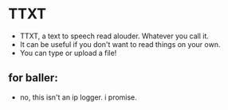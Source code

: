 # TTXT
- TTXT, a text to speech read alouder. Whatever you call it.
- It can be useful if you don't want to read things on your own.
- You can type or upload a file!


## for baller:
- no, this isn't an ip logger. i promise. 
